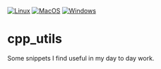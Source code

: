 [![Linux](https://github.com/marco-langer/cpp_utils/actions/workflows/linux.yml/badge.svg)](https://github.com/marco-langer/cpp_utils/actions/workflows/linux.yml)
[![MacOS](https://github.com/marco-langer/cpp_utils/actions/workflows/macos.yml/badge.svg)](https://github.com/marco-langer/cpp_utils/actions/workflows/macos.yml)
[![Windows](https://github.com/marco-langer/cpp_utils/actions/workflows/windows.yml/badge.svg)](https://github.com/marco-langer/cpp_utils/actions/workflows/windows.yml)
# cpp_utils
Some snippets I find useful in my day to day work.
